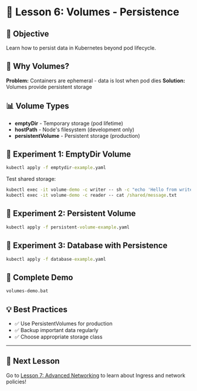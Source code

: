 # 💾 Lesson 6: Volumes - Persistence

## 🎯 Objective
Learn how to persist data in Kubernetes beyond pod lifecycle.

## 🤔 Why Volumes?

**Problem:** Containers are ephemeral - data is lost when pod dies
**Solution:** Volumes provide persistent storage

## 📊 Volume Types

- **emptyDir** - Temporary storage (pod lifetime)
- **hostPath** - Node's filesystem (development only)
- **persistentVolume** - Persistent storage (production)

## 🧪 Experiment 1: EmptyDir Volume

```cmd
kubectl apply -f emptydir-example.yaml
```

Test shared storage:
```cmd
kubectl exec -it volume-demo -c writer -- sh -c "echo 'Hello from writer' > /shared/message.txt"
kubectl exec -it volume-demo -c reader -- cat /shared/message.txt
```

## 🧪 Experiment 2: Persistent Volume

```cmd
kubectl apply -f persistent-volume-example.yaml
```

## 🧪 Experiment 3: Database with Persistence

```cmd
kubectl apply -f database-example.yaml
```

## 🚀 Complete Demo

```cmd
volumes-demo.bat
```

## 💡 Best Practices

- ✅ Use PersistentVolumes for production
- ✅ Backup important data regularly
- ✅ Choose appropriate storage class

---

## 🎯 Next Lesson

Go to [Lesson 7: Advanced Networking](../07-advanced-networking/) to learn about Ingress and network policies!